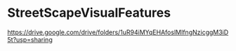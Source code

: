 # StreetScapeVisualFeatures


https://drive.google.com/drive/folders/1uR94iMYqEHAfoslMIfngNzicggM3iD5t?usp=sharing
